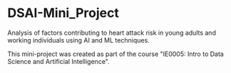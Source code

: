 # DSAI-Mini_Project
Analysis of factors contributing to heart attack risk in young adults and working individuals using AI and ML techniques.

This mini-project was created as part of the course "IE0005: Intro to Data Science and Artificial Intelligence".

